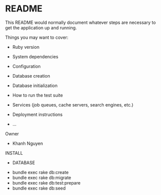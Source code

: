 # README

This README would normally document whatever steps are necessary to get the
application up and running.

Things you may want to cover:

* Ruby version

* System dependencies

* Configuration

* Database creation

* Database initialization

* How to run the test suite

* Services (job queues, cache servers, search engines, etc.)

* Deployment instructions

* ...

Owner
- Khanh Nguyen

INSTALL
* DATABASE
 - bundle exec rake db:create
 - bundle exec rake db:migrate
 - bundle exec rake db:test:prepare
 - bundle exec rake db:seed